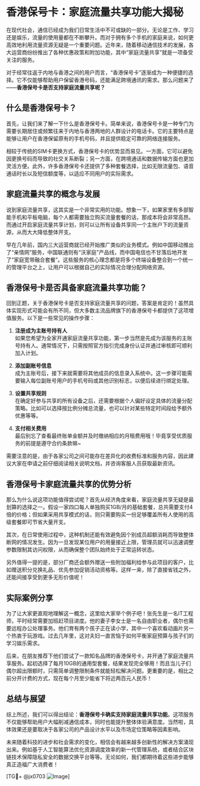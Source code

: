 # 香港保号卡：家庭流量共享功能大揭秘

在现代社会，通信已经成为我们日常生活中不可或缺的一部分。无论是工作、学习还是娱乐，流量的使用量都在不断攀升。而对于拥有多个手机的家庭来说，如何更高效地利用流量资源无疑是一个重要问题。近年来，随着移动通信技术的发展，各大运营商纷纷推出了各种优惠政策和附加功能，其中“家庭流量共享”就是一项备受关注的服务。

对于经常往返于内地与香港之间的用户而言，“香港保号卡”逐渐成为一种便捷的选择。它不仅能够帮助用户保留香港号码，还能满足跨境通讯的需求。那么问题来了——**香港保号卡是否支持家庭流量共享呢？**

## 什么是香港保号卡？

首先，让我们来了解一下什么是香港保号卡。简单来说，香港保号卡是一种专门为需要长期居住或频繁往来于内地与香港两地的人群设计的电话卡。它的主要特点是能够让用户在香港保留原有的手机号码，并且提供稳定可靠的网络连接服务。

相较于传统的SIM卡更换方式，香港保号卡的优势显而易见。一方面，它可以避免因更换号码而导致的社交关系断裂；另一方面，在跨境通话和数据传输方面也更加灵活方便。此外，许多香港保号卡还提供了多种套餐选择，比如无限流量包、语音通话时长以及短信额度等，以适应不同用户的实际需求。

## 家庭流量共享的概念与发展

说到家庭流量共享，这其实是一个非常实用的功能。想象一下，如果家里有多部智能手机和平板电脑，每个人都需要独立购买流量套餐的话，那成本将会非常高昂。而通过开启家庭流量共享计划，则可以让所有设备共享同一个主账户下的流量资源，从而大大降低整体开支。

早在几年前，国内三大运营商就已经开始推广类似的业务模式。例如中国移动推出了“亲情网”服务，中国联通则有“沃家庭”产品线，而中国电信也不甘落后地开发了“家庭宽带融合套餐”。这些服务的核心理念都是将多个终端设备整合到一个统一的管理平台之上，让用户可以根据自己的实际情况合理分配网络资源。

## 香港保号卡是否具备家庭流量共享功能？

回到正题，关于香港保号卡是否支持家庭流量共享的问题，答案是肯定的！虽然具体实现形式可能会有所不同，但大多数主流品牌旗下的香港保号卡都提供了这项增值服务。以下是一些常见的操作步骤：

1. **注册成为主账号持有人**  
   如果您希望为全家开通家庭流量共享功能，第一步当然是先成为该服务的主账号持有人。通常情况下，只需按照官方指引完成身份认证并通过审核即可顺利加入计划。

2. **添加副账号信息**  
   成为主账号后，接下来就需要将其他成员的信息录入系统中。这一步骤可能需要输入每位副账号用户的手机号码或其他识别标志，以便后续进行绑定处理。

3. **设置共享规则**  
   在确定好参与共享的所有设备之后，还需要根据个人偏好设定具体的流量分配策略。比如可以选择按比例分摊总流量，也可以针对某些特定时间段给予额外优惠等等。

4. **支付相关费用**  
   最后别忘了查看最终账单金额并及时缴纳相应的月租费用哦！毕竟享受优质服务的前提是遵守合约条款嘛~

需要注意的是，由于各家公司之间可能存在差异化的收费标准和服务内容，因此建议大家在申请之前仔细阅读相关说明文档，并咨询客服人员获取最新资讯。

## 香港保号卡家庭流量共享的优势分析

那么为什么说这项功能值得尝试呢？首先从经济角度来看，家庭流量共享无疑是最划算的选择之一。假设一家四口每人单独购买1GB/月的基础套餐，总共需要支付4倍的价格；但如果采用共享模式的话，则只需要购买一份足够覆盖所有人使用的高级套餐即可节省大量开支。

其次，在日常使用过程中，这种机制还能有效避免因个别成员超额消耗而导致整体断网的情况发生。因为一旦发现某位用户的用量接近上限，管理员就可以迅速调整参数限制其访问权限，从而确保整个团队始终处于正常运转状态。

另外值得一提的是，部分厂商还会额外赠送一些附加福利给参与此项目的客户，比如赠送积分兑换礼品、优先参加促销活动资格等。这样一来，除了直接省钱之外，还能间接享受到更多无形价值呢！

## 实际案例分享

为了让大家更直观地理解这一概念，这里给大家举个例子吧！张先生是一名IT工程师，平时经常需要加班赶项目进度。他的妻子李女士是一名自由职业者，偶尔也需要远程办公处理事务。他们育有两个孩子正在读小学，其中一个喜欢看动画片另一个热衷于玩游戏。过去几年里，这对夫妇一直苦恼于如何平衡家庭预算与孩子们的学习娱乐需求。

后来，在朋友推荐下他们尝试了一款知名品牌的香港保号卡，并开通了家庭流量共享服务。起初选择了每月10GB的通用型套餐，结果发现完全够用！而且当儿子们偶尔超出限额时，只需简单调整限制条件就能轻松解决问题。更重要的是，相比之前分开计费的方式，现在每个月至少能省下将近两百元人民币！

## 总结与展望

综上所述，我们可以得出结论：**香港保号卡确实支持家庭流量共享功能**。这项服务不仅能够帮助用户大幅削减通信成本，同时也能提升整体体验满意度。当然啦，具体效果还是要取决于各家公司的产品设计水平以及市场定位策略等因素影响。

未来随着科技的进步和社会需求的变化，相信会有越来越多创新性的解决方案涌现出来。例如基于人工智能算法优化资源调度效率的新一代管理系统，或者结合区块链技术保障隐私安全的数据交换平台等等。无论如何，我们都期待着这些进步能够真正造福广大消费者！

[TG💪+ @jx0703 ![Image](https://github.com/user-attachments/assets/dbca1d08-cadb-493c-b0ec-ad6f7a83f270)]